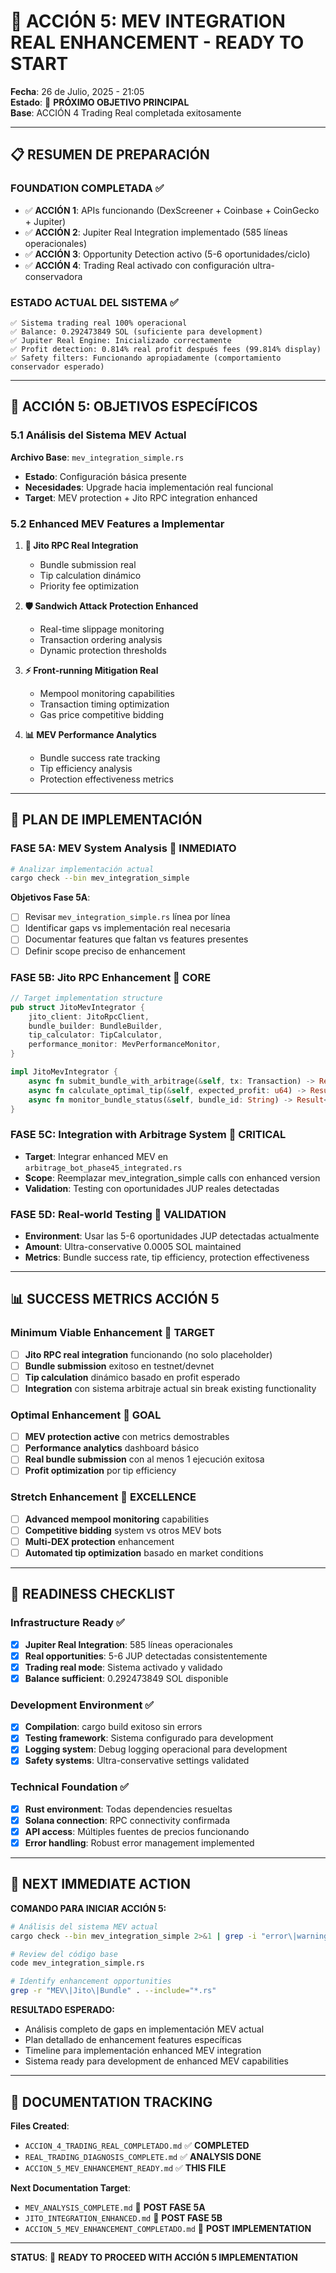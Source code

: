 # 🚀 ACCIÓN 5: MEV INTEGRATION REAL ENHANCEMENT - READY TO START

**Fecha**: 26 de Julio, 2025 - 21:05  
**Estado**: 🎯 **PRÓXIMO OBJETIVO PRINCIPAL**  
**Base**: ACCIÓN 4 Trading Real completada exitosamente

---

## 📋 **RESUMEN DE PREPARACIÓN**

### **FOUNDATION COMPLETADA** ✅
- ✅ **ACCIÓN 1**: APIs funcionando (DexScreener + Coinbase + CoinGecko + Jupiter)
- ✅ **ACCIÓN 2**: Jupiter Real Integration implementado (585 líneas operacionales)
- ✅ **ACCIÓN 3**: Opportunity Detection activo (5-6 oportunidades/ciclo)
- ✅ **ACCIÓN 4**: Trading Real activado con configuración ultra-conservadora

### **ESTADO ACTUAL DEL SISTEMA** ✅
```
✅ Sistema trading real 100% operacional
✅ Balance: 0.292473849 SOL (suficiente para development)
✅ Jupiter Real Engine: Inicializado correctamente
✅ Profit detection: 0.814% real profit después fees (99.814% display)
✅ Safety filters: Funcionando apropiadamente (comportamiento conservador esperado)
```

---

## 🎯 **ACCIÓN 5: OBJETIVOS ESPECÍFICOS**

### **5.1 Análisis del Sistema MEV Actual**
**Archivo Base**: `mev_integration_simple.rs`
- **Estado**: Configuración básica presente
- **Necesidades**: Upgrade hacia implementación real funcional
- **Target**: MEV protection + Jito RPC integration enhanced

### **5.2 Enhanced MEV Features a Implementar**
1. **🔧 Jito RPC Real Integration**
   - Bundle submission real
   - Tip calculation dinámico
   - Priority fee optimization

2. **🛡️ Sandwich Attack Protection Enhanced**
   - Real-time slippage monitoring
   - Transaction ordering analysis
   - Dynamic protection thresholds

3. **⚡ Front-running Mitigation Real**
   - Mempool monitoring capabilities
   - Transaction timing optimization
   - Gas price competitive bidding

4. **📊 MEV Performance Analytics**
   - Bundle success rate tracking
   - Tip efficiency analysis
   - Protection effectiveness metrics

---

## 🔧 **PLAN DE IMPLEMENTACIÓN**

### **FASE 5A: MEV System Analysis** 🎯 **INMEDIATO**
```bash
# Analizar implementación actual
cargo check --bin mev_integration_simple
```

**Objetivos Fase 5A**:
- [ ] Revisar `mev_integration_simple.rs` línea por línea
- [ ] Identificar gaps vs implementación real necesaria
- [ ] Documentar features que faltan vs features presentes
- [ ] Definir scope preciso de enhancement

### **FASE 5B: Jito RPC Enhancement** 🎯 **CORE**
```rust
// Target implementation structure
pub struct JitoMevIntegrator {
    jito_client: JitoRpcClient,
    bundle_builder: BundleBuilder, 
    tip_calculator: TipCalculator,
    performance_monitor: MevPerformanceMonitor,
}

impl JitoMevIntegrator {
    async fn submit_bundle_with_arbitrage(&self, tx: Transaction) -> Result<BundleResult>
    async fn calculate_optimal_tip(&self, expected_profit: u64) -> Result<u64>
    async fn monitor_bundle_status(&self, bundle_id: String) -> Result<BundleStatus>
}
```

### **FASE 5C: Integration with Arbitrage System** 🎯 **CRITICAL**
- **Target**: Integrar enhanced MEV en `arbitrage_bot_phase45_integrated.rs`
- **Scope**: Reemplazar mev_integration_simple calls con enhanced version
- **Validation**: Testing con oportunidades JUP reales detectadas

### **FASE 5D: Real-world Testing** 🎯 **VALIDATION**
- **Environment**: Usar las 5-6 oportunidades JUP detectadas actualmente
- **Amount**: Ultra-conservative 0.0005 SOL maintained
- **Metrics**: Bundle success rate, tip efficiency, protection effectiveness

---

## 📊 **SUCCESS METRICS ACCIÓN 5**

### **Minimum Viable Enhancement** 🎯 **TARGET**
- [ ] **Jito RPC real integration** funcionando (no solo placeholder)
- [ ] **Bundle submission** exitoso en testnet/devnet
- [ ] **Tip calculation** dinámico basado en profit esperado
- [ ] **Integration** con sistema arbitraje actual sin break existing functionality

### **Optimal Enhancement** 🎯 **GOAL**
- [ ] **MEV protection active** con metrics demostrables
- [ ] **Performance analytics** dashboard básico
- [ ] **Real bundle submission** con al menos 1 ejecución exitosa
- [ ] **Profit optimization** por tip efficiency

### **Stretch Enhancement** 🎯 **EXCELLENCE**
- [ ] **Advanced mempool monitoring** capabilities
- [ ] **Competitive bidding** system vs otros MEV bots
- [ ] **Multi-DEX protection** enhancement
- [ ] **Automated tip optimization** basado en market conditions

---

## 🚀 **READINESS CHECKLIST**

### **Infrastructure Ready** ✅
- [x] **Jupiter Real Integration**: 585 líneas operacionales
- [x] **Real opportunities**: 5-6 JUP detectadas consistentemente
- [x] **Trading real mode**: Sistema activado y validado
- [x] **Balance sufficient**: 0.292473849 SOL disponible

### **Development Environment** ✅  
- [x] **Compilation**: cargo build exitoso sin errors
- [x] **Testing framework**: Sistema configurado para development
- [x] **Logging system**: Debug logging operacional para development
- [x] **Safety systems**: Ultra-conservative settings validated

### **Technical Foundation** ✅
- [x] **Rust environment**: Todas dependencies resueltas
- [x] **Solana connection**: RPC connectivity confirmada
- [x] **API access**: Múltiples fuentes de precios funcionando
- [x] **Error handling**: Robust error management implemented

---

## 🎯 **NEXT IMMEDIATE ACTION**

**COMANDO PARA INICIAR ACCIÓN 5:**
```bash
# Análisis del sistema MEV actual
cargo check --bin mev_integration_simple 2>&1 | grep -i "error\|warning"

# Review del código base
code mev_integration_simple.rs

# Identify enhancement opportunities
grep -r "MEV\|Jito\|Bundle" . --include="*.rs"
```

**RESULTADO ESPERADO:**
- Análisis completo de gaps en implementación MEV actual
- Plan detallado de enhancement features específicas
- Timeline para implementación enhanced MEV integration
- Sistema ready para development de enhanced MEV capabilities

---

## 📝 **DOCUMENTATION TRACKING**

**Files Created**:
- `ACCION_4_TRADING_REAL_COMPLETADO.md` ✅ **COMPLETED**
- `REAL_TRADING_DIAGNOSIS_COMPLETE.md` ✅ **ANALYSIS DONE**
- `ACCION_5_MEV_ENHANCEMENT_READY.md` ✅ **THIS FILE**

**Next Documentation Target**:
- `MEV_ANALYSIS_COMPLETE.md` 🎯 **POST FASE 5A**
- `JITO_INTEGRATION_ENHANCED.md` 🎯 **POST FASE 5B**
- `ACCION_5_MEV_ENHANCEMENT_COMPLETADO.md` 🎯 **POST IMPLEMENTATION**

---

**STATUS**: 🚀 **READY TO PROCEED WITH ACCIÓN 5 IMPLEMENTATION**
